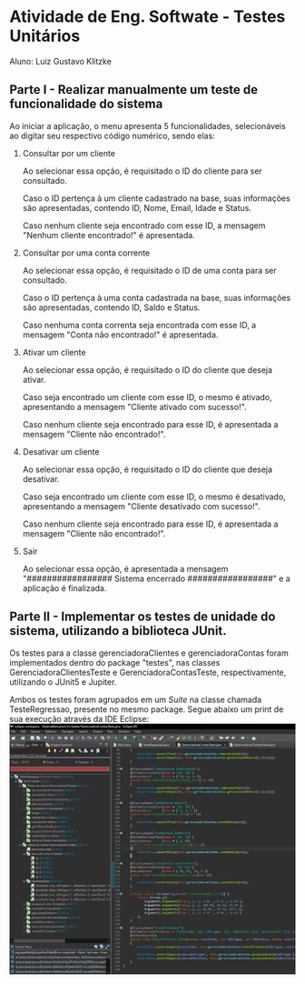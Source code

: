 # Atividade de Eng. Softwate - Testes Unitários
Aluno: Luiz Gustavo Klitzke

## Parte I - Realizar manualmente um teste de funcionalidade do sistema


<p>Ao iniciar a aplicação, o menu apresenta 5 funcionalidades, selecionáveis ao digitar seu respectivo código numérico, sendo elas: 


1. Consultar por um cliente
   <p>Ao selecionar essa opção, é requisitado o ID do cliente para ser consultado.
   <p>Caso o ID pertença à um cliente cadastrado na base, suas informações são apresentadas, contendo ID, Nome, Email, Idade e Status.
   <p>Caso nenhum cliente seja encontrado com esse ID, a mensagem "Nenhum cliente encontrado!" é apresentada.

2. Consultar por uma conta corrente
   <p>Ao selecionar essa opção, é requisitado o ID de uma conta para ser consultado.
   <p>Caso o ID pertença à uma conta cadastrada na base, suas informações são apresentadas, contendo ID, Saldo e Status.
   <p>Caso nenhuma conta correnta seja encontrada com esse ID, a mensagem "Conta não encontrado!" é apresentada.

3. Ativar um cliente
    <p>Ao selecionar essa opção, é requisitado o ID do cliente que deseja ativar.
    <p>Caso seja encontrado um cliente com esse ID, o mesmo é ativado, apresentando a mensagem "Cliente ativado com sucesso!".
    <p>Caso nenhum cliente seja encontrado para esse ID, é apresentada a mensagem "Cliente não encontrado!".
4. Desativar um cliente
    <p>Ao selecionar essa opção, é requisitado o ID do cliente que deseja desativar.
    <p>Caso seja encontrado um cliente com esse ID, o mesmo é desativado, apresentando a mensagem "Cliente desativado com sucesso!".
    <p>Caso nenhum cliente seja encontrado para esse ID, é apresentada a mensagem "Cliente não encontrado!".
5. Sair
    <p>Ao selecionar essa opção, é apresentada a mensagem "################# Sistema encerrado #################" e a aplicação é finalizada.


## Parte II - Implementar os testes de unidade do sistema, utilizando a biblioteca JUnit.

<p> Os testes para a classe gerenciadoraClientes e gerenciadoraContas foram implementados dentro do package "testes", nas classes GerenciadoraClientesTeste e GerenciadoraContasTeste, respectivamente, utilizando o JUnit5 e Jupiter.
<p>Ambos os testes foram agrupados em um <i>Suite</i> na classe chamada TesteRegressao, presente no mesmo package. Segue abaixo um print de sua execução através da IDE Eclipse:

 
<img src="img/resultTestes.png" alt="Execução do TesteRegressao pelo Eclipse">